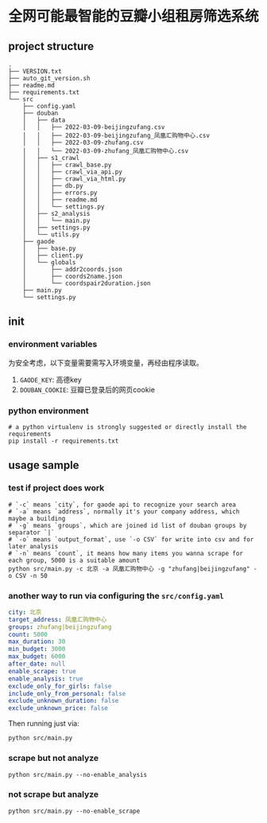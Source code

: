 # 全网可能最智能的豆瓣小组租房筛选系统

## project structure

```text
.
├── VERSION.txt
├── auto_git_version.sh
├── readme.md
├── requirements.txt
└── src
    ├── config.yaml
    ├── douban
    │   ├── data
    │   │   ├── 2022-03-09-beijingzufang.csv
    │   │   ├── 2022-03-09-beijingzufang_凤凰汇购物中心.csv
    │   │   ├── 2022-03-09-zhufang.csv
    │   │   └── 2022-03-09-zhufang_凤凰汇购物中心.csv
    │   ├── s1_crawl
    │   │   ├── crawl_base.py
    │   │   ├── crawl_via_api.py
    │   │   ├── crawl_via_html.py
    │   │   ├── db.py
    │   │   ├── errors.py
    │   │   ├── readme.md
    │   │   └── settings.py
    │   ├── s2_analysis
    │   │   └── main.py
    │   ├── settings.py
    │   └── utils.py
    ├── gaode
    │   ├── base.py
    │   ├── client.py
    │   └── globals
    │       ├── addr2coords.json
    │       ├── coords2name.json
    │       └── coordspair2duration.json
    ├── main.py
    └── settings.py
```

## init

### environment variables

为安全考虑，以下变量需要需写入环境变量，再经由程序读取。

1. `GAODE_KEY`: 高德key
2. `DOUBAN_COOKIE`: 豆瓣已登录后的网页cookie

### python environment

```shell
# a python virtualenv is strongly suggested or directly install the requirements
pip install -r requirements.txt
```

## usage sample

### test if project does work

```shell
# `-c` means `city`, for gaode api to recognize your search area
# `-a` means `address`, normally it's your company address, which maybe a building
# `-g` means `groups`, which are joined id list of douban groups by separator `|`
# `-o` means `output_format`, use `-o CSV` for write into csv and for later analysis
# `-n` means `count`, it means how many items you wanna scrape for each group, 5000 is a suitable amount
python src/main.py -c 北京 -a 凤凰汇购物中心 -g "zhufang|beijingzufang" -o CSV -n 50
```

### another way to run via configuring the `src/config.yaml`

```yaml
city: 北京
target_address: 凤凰汇购物中心
groups: zhufang|beijingzufang
count: 5000
max_duration: 30
min_budget: 3000
max_budget: 6000
after_date: null
enable_scrape: true
enable_analysis: true
exclude_only_for_girls: false
include_only_from_personal: false
exclude_unknown_duration: false
exclude_unknown_price: false
```

Then running just via: 

```shell
python src/main.py
```

### scrape but not analyze

```shell
python src/main.py --no-enable_analysis
```

### not scrape but analyze

```shell
python src/main.py --no-enable_scrape
```
